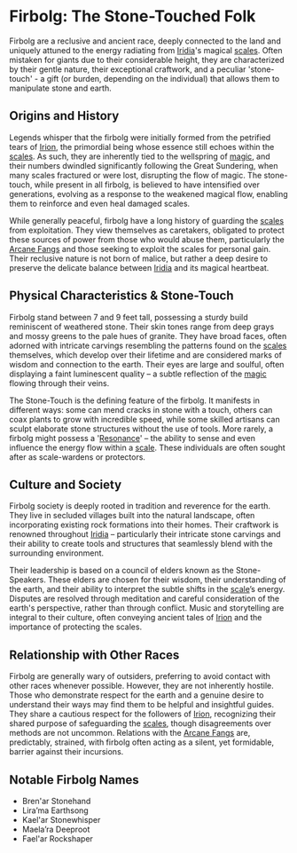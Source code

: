# Firbolg: The Stone-Touched Folk

Firbolg are a reclusive and ancient race, deeply connected to the land and uniquely attuned to the energy radiating from [Iridia](/geography/world/iridia.md)'s magical [scales](/geography/landmark/scale.md). Often mistaken for giants due to their considerable height, they are characterized by their gentle nature, their exceptional craftwork, and a peculiar 'stone-touch' - a gift (or burden, depending on the individual) that allows them to manipulate stone and earth.

## Origins and History

Legends whisper that the firbolg were initially formed from the petrified tears of [Irion](/being/deity/irion.md), the primordial being whose essence still echoes within the [scales](/geography/landmark/scale.md). As such, they are inherently tied to the wellspring of [magic](/structure/mechanic/magic.md), and their numbers dwindled significantly following the Great Sundering, when many scales fractured or were lost, disrupting the flow of magic. The stone-touch, while present in all firbolg, is believed to have intensified over generations, evolving as a response to the weakened magical flow, enabling them to reinforce and even heal damaged scales.

While generally peaceful, firbolg have a long history of guarding the [scales](/geography/landmark/scale.md) from exploitation. They view themselves as caretakers, obligated to protect these sources of power from those who would abuse them, particularly the [Arcane Fangs](/structure/society/factions/arcane-fangs.md) and those seeking to exploit the scales for personal gain. Their reclusive nature is not born of malice, but rather a deep desire to preserve the delicate balance between [Iridia](/geography/world/iridia.md) and its magical heartbeat.

## Physical Characteristics & Stone-Touch

Firbolg stand between 7 and 9 feet tall, possessing a sturdy build reminiscent of weathered stone. Their skin tones range from deep grays and mossy greens to the pale hues of granite.  They have broad faces, often adorned with intricate carvings resembling the patterns found on the [scales](/geography/landmark/scale.md) themselves, which develop over their lifetime and are considered marks of wisdom and connection to the earth. Their eyes are large and soulful, often displaying a faint luminescent quality – a subtle reflection of the [magic](/structure/mechanic/magic.md) flowing through their veins.

The Stone-Touch is the defining feature of the firbolg. It manifests in different ways: some can mend cracks in stone with a touch, others can coax plants to grow with incredible speed, while some skilled artisans can sculpt elaborate stone structures without the use of tools. More rarely, a firbolg might possess a '[Resonance](/generated/resonance/resonance.md)' – the ability to sense and even influence the energy flow within a [scale](/geography/landmark/scale.md). These individuals are often sought after as scale-wardens or protectors.

## Culture and Society

Firbolg society is deeply rooted in tradition and reverence for the earth. They live in secluded villages built into the natural landscape, often incorporating existing rock formations into their homes. Their craftwork is renowned throughout [Iridia](/geography/world/iridia.md) – particularly their intricate stone carvings and their ability to create tools and structures that seamlessly blend with the surrounding environment. 

Their leadership is based on a council of elders known as the Stone-Speakers. These elders are chosen for their wisdom, their understanding of the earth, and their ability to interpret the subtle shifts in the [scale](/geography/landmark/scale.md)’s energy. Disputes are resolved through meditation and careful consideration of the earth's perspective, rather than through conflict. Music and storytelling are integral to their culture, often conveying ancient tales of [Irion](/being/deity/irion.md) and the importance of protecting the scales.

## Relationship with Other Races

Firbolg are generally wary of outsiders, preferring to avoid contact with other races whenever possible. However, they are not inherently hostile. Those who demonstrate respect for the earth and a genuine desire to understand their ways may find them to be helpful and insightful guides. They share a cautious respect for the followers of [Irion](/being/deity/irion.md), recognizing their shared purpose of safeguarding the [scales](/geography/landmark/scale.md), though disagreements over methods are not uncommon. Relations with the [Arcane Fangs](/structure/society/factions/arcane-fangs.md) are, predictably, strained, with firbolg often acting as a silent, yet formidable, barrier against their incursions.

## Notable Firbolg Names

*   Bren'ar Stonehand
*   Lira’ma Earthsong
*   Kael'ar Stonewhisper
*   Maela’ra Deeproot
*   Fael'ar Rockshaper

